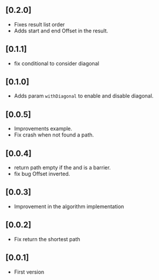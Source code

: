 ## [0.2.0]
* Fixes result list order
* Adds start and end Offset in the result.

## [0.1.1]
* fix conditional to consider diagonal

## [0.1.0]
* Adds param `withDiagonal` to enable and disable diagonal.

## [0.0.5]

* Improvements example.
* Fix crash when not found a path.

## [0.0.4]

* return path empty if the and is a barrier.
* fix bug Offset inverted.

## [0.0.3]

* Improvement in the algorithm implementation

## [0.0.2]

* Fix return the shortest path

## [0.0.1]

* First version

